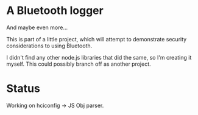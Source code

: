 A Bluetooth logger
========

And maybe even more...

This is part of a little project, which will attempt to demonstrate security considerations
to using Bluetooth.

I didn't find any other node.js libraries that did the same, so I'm creating it myself.
This could possibly branch off as another project.

Status
========

Working on hciconfig -> JS Obj parser.
